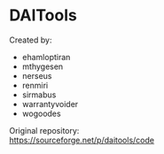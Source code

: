 # DAITools
Created by:
- ehamloptiran
- mthygesen
- nerseus
- renmiri
- sirmabus
- warrantyvoider
- wogoodes

Original repository: \
https://sourceforge.net/p/daitools/code

